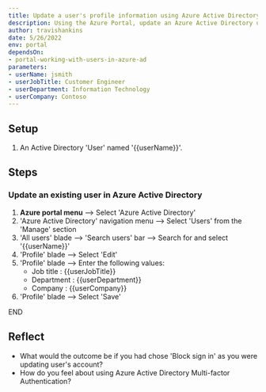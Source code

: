 ```yaml
---
title: Update a user's profile information using Azure Active Directory
description: Using the Azure Portal, update an Azure Active Directory user
author: travishankins
date: 5/26/2022
env: portal
dependsOn:
- portal-working-with-users-in-azure-ad
parameters:
- userName: jsmith
- userJobTitle: Customer Engineer
- userDepartment: Information Technology
- userCompany: Contoso
---
```


## Setup

1. An Active Directory 'User' named '{{userName}}'.

## Steps

### Update an existing user in Azure Active Directory

1. **Azure portal menu** --> Select 'Azure Active Directory'
2. 'Azure Active Directory' navigation menu --> Select 'Users' from the 'Manage' section
3. 'All users' blade --> 'Search users' bar --> Search for and select '{{userName}}'
4. 'Profile' blade --> Select 'Edit'
5. 'Profile' blade --> Enter the following values:
   - Job title : {{userJobTitle}}
   - Department : {{userDepartment}}
   - Company : {{userCompany}}
6. 'Profile' blade --> Select 'Save'

END

## Reflect

- What would the outcome be if you had chose 'Block sign in' as you were updating user's account?
- How do you feel about using Azure Active Directory Multi-factor Authentication?
